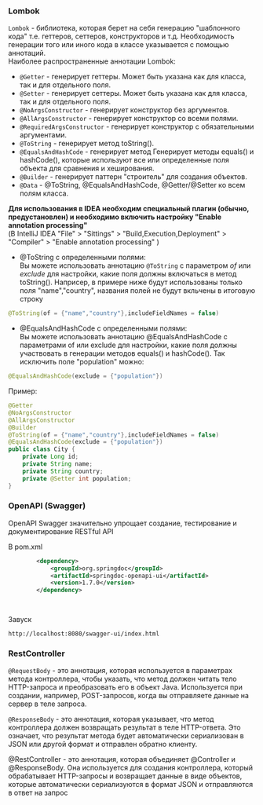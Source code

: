 ### Lombok
`Lombok` - библиотека, которая берет на себя генерацию "шаблонного кода" т.е. геттеров, сеттеров, конструкторов и т.д. 
Необходимость генерации того или иного кода в классе указывается с помощью аннотаций.   
Наиболее распространенные аннотации Lombok:
* `@Getter` - генерирует геттеры. Может быть указана как для класса, так и для отдельного поля.
* `@Setter` - генерирует сеттеры. Может быть указана как для класса, так и для отдельного поля.
* `@NoArgsConstructor` - генерирует конструктор без аргументов.
* `@AllArgsConstructor` - генерирует конструктор со всеми полями.
* `@RequiredArgsConstructor` - генерирует конструктор с обязательными аргументами.
* `@ToString` - генерирует метод toString().
* `@EqualsAndHashCode` - генерирует метод Генерирует методы equals() и hashCode(), которые используют все или определенные поля объекта для сравнения и хеширования.
* `@Builder` - генерирует паттерн "строитель" для создания объектов.
* `@Data` - @ToString, @EqualsAndHashCode, @Getter/@Setter ко всем полям класса.

**Для использования в IDEA необходим специальный плагин (обычно, предустановлен) и необходимо включить настройку "Enable annotation processing"**   
(В IntelliJ IDEA  "File" > "Sittings" > "Build,Execution,Deployment" > "Compiler" > "Enable annotation processing" )

* @ToString с определенными полями:  
Вы можете использовать аннотацию `@ToString` с параметром *of* или *exclude* для настройки, какие поля должны включаться в метод toString().
Наприсер, в примере ниже будут использованы только поля "name","country", названия полей не будут вкльчены в итоговую строку

```java 
@ToString(of = {"name","country"},includeFieldNames = false)
```


* @EqualsAndHashCode с определенными полями:  
Вы можете использовать аннотацию @EqualsAndHashCode с параметрами of или exclude для настройки, какие поля должны участвовать в генерации методов equals() и hashCode(). 
Так исключить поле "population" можно:
```java 
@EqualsAndHashCode(exclude = {"population"})
```

Пример:
```java 
@Getter
@NoArgsConstructor
@AllArgsConstructor
@Builder
@ToString(of = {"name","country"},includeFieldNames = false)
@EqualsAndHashCode(exclude = {"population"})
public class City {
    private Long id;
    private String name;
    private String country;
    private @Setter int population;
}
```


### OpenAPI (Swagger)

OpenAPI Swagger значительно упрощает создание, тестирование и документирование RESTful API

В pom.xml
```xml
        <dependency>
            <groupId>org.springdoc</groupId>
            <artifactId>springdoc-openapi-ui</artifactId>
            <version>1.7.0</version>
        </dependency>

 
```

Завуск
```
http://localhost:8080/swagger-ui/index.html 
```






### RestController  


`@RequestBody` - это аннотация, которая используется в параметрах метода контроллера, чтобы указать, что метод должен читать тело HTTP-запроса и преобразовать его в объект Java. 
Используется при создании, например, POST-запросов, когда вы отправляете данные на сервер в теле запроса.

`@ResponseBody` - это аннотация, которая указывает, что метод контроллера должен возвращать результат в теле HTTP-ответа. 
Это означает, что результат метода будет автоматически сериализован в JSON или другой формат и отправлен обратно клиенту.


@RestController - это аннотация, которая объединяет @Controller и @ResponseBody. Она используется для создания контроллера, который обрабатывает 
HTTP-запросы и возвращает данные в виде объектов, которые автоматически сериализуются в формат JSON  и отправляются в ответ на запрос






